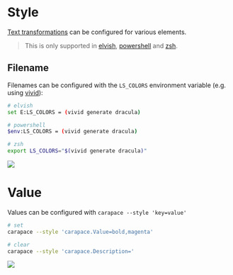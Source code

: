 # Style

[Text transformations](https://elv.sh/ref/builtin.html#styled) can be configured for various elements.

> This is only supported in [elvish], [powershell] and [zsh].

## Filename

Filenames can be configured with the `LS_COLORS` environment variable (e.g. using [vivid]):

```sh
# elvish
set E:LS_COLORS = (vivid generate dracula)

# powershell
$env:LS_COLORS = (vivid generate dracula)

# zsh
export LS_COLORS="$(vivid generate dracula)"
```

![](./style-filename.cast)

# Value

Values can be configured with `carapace --style 'key=value'`

```sh
# set
carapace --style 'carapace.Value=bold,magenta'

# clear
carapace --style 'carapace.Description='
```

![](./style-value.cast)


[Elvish]:https://elv.sh/
[Powershell]:https://microsoft.com/powershell
[vivid]:https://github.com/sharkdp/vivid
[Zsh]:https://www.zsh.org/
